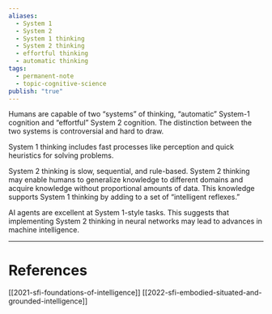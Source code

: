```yaml
---
aliases:
  - System 1
  - System 2
  - System 1 thinking
  - System 2 thinking
  - effortful thinking
  - automatic thinking
tags:
  - permanent-note
  - topic-cognitive-science
publish: "true"
---
```

Humans are capable of two “systems” of thinking, “automatic” System-1 cognition and “effortful” System 2 cognition. The distinction between the two systems is controversial and hard to draw.

System 1 thinking includes fast processes like perception and quick heuristics for solving problems. 

System 2 thinking is slow, sequential, and rule-based. System 2 thinking may enable humans to generalize knowledge to different domains and acquire knowledge without proportional amounts of data. This knowledge supports System 1 thinking by adding to a set of “intelligent reflexes.”

AI agents are excellent at System 1-style tasks. This suggests that implementing System 2 thinking in neural networks may lead to advances in machine intelligence.



---
# References

[[2021-sfi-foundations-of-intelligence]]
[[2022-sfi-embodied-situated-and-grounded-intelligence]]